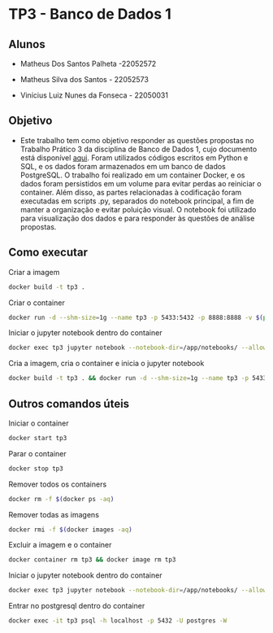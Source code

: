 # TP3 - Banco de Dados 1

## Alunos

- Matheus Dos Santos Palheta -22052572

- Matheus Silva dos Santos - 22052573

- Vinícius Luiz Nunes da Fonseca - 22050031

## Objetivo

- Este trabalho tem como objetivo responder as questões propostas no Trabalho Prático 3 da disciplina de Banco de Dados 1, cujo documento está disponível [aqui](https://docs.google.com/document/d/17Uobq1brb6TbbCr64DWCEWG9J-LAGpgXuOC3BVpczx4/edit#heading=h.gjdgxs).  Foram utilizados códigos escritos em Python e SQL, e os dados foram armazenados em um banco de dados PostgreSQL. O trabalho foi realizado em um container Docker, e os dados foram persistidos em um volume para evitar perdas ao reiniciar o container. Além disso, as partes relacionadas à codificação foram executadas em scripts .py, separados do notebook principal, a fim de manter a organização e evitar poluição visual. O notebook foi utilizado para visualização dos dados e para responder às questões de análise propostas.

## Como executar

Criar a imagem
```bash
docker build -t tp3 .
```

Criar o container
```bash
docker run -d --shm-size=1g --name tp3 -p 5433:5432 -p 8888:8888 -v $(pwd)/notebooks/:/app/notebooks -v $(pwd)/datadir/:/app/datadir tp3
```

Iniciar o jupyter notebook dentro do container
```bash
docker exec tp3 jupyter notebook --notebook-dir=/app/notebooks/ --allow-root --ip 0.0.0.0 --no-browser
```

Cria a imagem, cria o container e inicia o jupyter notebook
```bash
docker build -t tp3 . && docker run -d --shm-size=1g --name tp3 -p 5433:5432 -p 8888:8888 -v $(pwd)/notebooks/:/app/notebooks -v $(pwd)/datadir/:/app/datadir tp3 && docker exec tp3 jupyter notebook --notebook-dir=/app/notebooks/ --allow-root --ip 0.0.0.0 --no-browser
```

## Outros comandos úteis

Iniciar o container
```bash
docker start tp3
```

Parar o container
```bash
docker stop tp3
```

Remover todos os containers
```bash
docker rm -f $(docker ps -aq)
```

Remover todas as imagens
```bash
docker rmi -f $(docker images -aq)
```

Excluir a imagem e o container
```bash
docker container rm tp3 && docker image rm tp3
```

Iniciar o jupyter notebook dentro do container
```bash
docker exec tp3 jupyter notebook --notebook-dir=/app/notebooks/ --allow-root --ip 0.0.0.0 --no-browser
```

Entrar no postgresql dentro do container
```bash
docker exec -it tp3 psql -h localhost -p 5432 -U postgres -W
```
